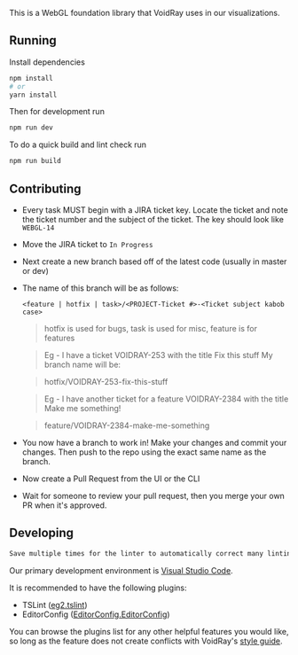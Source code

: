 This is a WebGL foundation library that VoidRay uses in our visualizations.

## Running

Install dependencies

```sh
npm install
# or
yarn install
```

Then for development run

```sh
npm run dev
```

To do a quick build and lint check run

```sh
npm run build
```

## Contributing

- Every task MUST begin with a JIRA ticket key. Locate the ticket and note the ticket number and the subject of the ticket. The key should look like `WEBGL-14`

- Move the JIRA ticket to `In Progress`

- Next create a new branch based off of the latest code (usually in master or dev)

- The name of this branch will be as follows:

  `<feature | hotfix | task>/<PROJECT-Ticket #>-<Ticket subject kabob case>`

  > hotfix is used for bugs, task is used for misc, feature is for features

  > Eg - I have a ticket VOIDRAY-253 with the title Fix this stuff
  >     My branch name will be:

  > hotfix/VOIDRAY-253-fix-this-stuff

  > Eg - I have another ticket for a feature VOIDRAY-2384 with the title
  >      Make me something!

  > feature/VOIDRAY-2384-make-me-something

- You now have a branch to work in! Make your changes and commit your changes. Then push to the repo using the exact same name as the branch.

- Now create a Pull Request from the UI or the CLI

- Wait for someone to review your pull request, then you merge your own PR when it's approved.

## Developing

``` sh
Save multiple times for the linter to automatically correct many linting issues!
```

Our primary development environment is [Visual Studio Code].

[Visual Studio Code]: https://code.visualstudio.com/

It is recommended to have the following plugins:

- TSLint ([eg2.tslint](https://marketplace.visualstudio.com/items?itemName=eg2.tslint))
- EditorConfig ([EditorConfig.EditorConfig](https://marketplace.visualstudio.com/items?itemName=EditorConfig.EditorConfig))

You can browse the plugins list for any other helpful features you would like, so long as the feature does not create conflicts with VoidRay's [style guide](https://docs.google.com/document/d/1BGdhltNCKcxcUsNr9MrcIPPFjaSOL4gP1uhcnhcy5rQ/edit#heading=h.pwyf2uw9gb6s).
